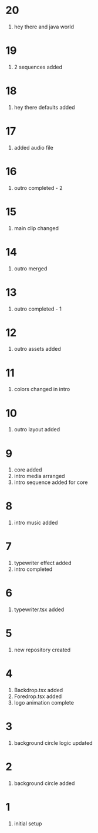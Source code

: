 # 20

1. hey there and java world

# 19

1. 2 sequences added

# 18

1. hey there defaults added

# 17

1. added audio file

# 16

1. outro completed - 2

# 15

1. main clip changed

# 14

1. outro merged

# 13

1. outro completed - 1

# 12

1. outro assets added

# 11

1. colors changed in intro

# 10

1. outro layout added

# 9

1. core added
2. intro media arranged
3. intro sequence added for core

# 8

1. intro music added

# 7

1. typewriter effect added
2. intro completed

# 6

1. typewriter.tsx added

# 5

1. new repository created

# 4

1. Backdrop.tsx added
2. Foredrop.tsx added
3. logo animation complete

# 3

1. background circle logic updated

# 2

1. background circle added

# 1

1. initial setup
